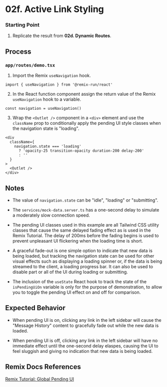 # 02f. Active Link Styling

### Starting Point

1. Replicate the result from **02d. Dynamic Routes**.

## Process

### `app/routes/demo.tsx`

1. Import the Remix `useNavigation` hook.

```tsx
import { useNavigation } from '@remix-run/react'
```

2. In the React function component assign the return value of the Remix `useNavigation` hook to a variable.

```tsx
const navigation = useNavigation()
```

3. Wrap the `<Outlet />` component in a `<div>` element and use the `className` prop to conditionally apply the pending UI style classes when the navigation state is "loading".

```tsx
<div
  className={
    navigation.state === 'loading'
      ? 'opacity-25 transition-opacity duration-200 delay-200'
      : ''
  }
>
  <Outlet />
</div>
```

## Notes

- The value of `navigation.state` can be "idle", "loading" or "submitting".

- The `services/mock-data.server.ts` has a one-second delay to simulate a moderately slow connection speed.

- The pending UI classes used in this example are all Tailwind CSS utility classes that cause the same delayed fading effect as is used in the Remix Tutorial. The delay of 200ms before the fading begins is used to prevent unpleasant UI flickering when the loading time is short.

- A graceful fade-out is one simple option to indicate that new data is being loaded, but tracking the navigation state can be used for other visual effects such as displaying a loading spinner or, if the data is being streamed to the client, a loading progress bar. It can also be used to disable part or all of the UI during loading or submitting.

- The inclusion of the `useState` React hook to track the state of the `isPendingUiOn` variable is only for the purpose of demonstration, to allow you to toggle the pending UI effect on and off for comparison.

## Expected Behavior

- When pending UI is on, clicking any link in the left sidebar will cause the "Message History" content to gracefully fade out while the new data is loaded.

- When pending UI is off, clicking any link in the left sidebar will have no immediate effect until the one-second delay elaspes, causing the UI to feel sluggish and giving no indication that new data is being loaded.

## Remix Docs References

[Remix Tutorial: Global Pending UI](https://remix.run/docs/en/main/start/tutorial#global-pending-ui)
